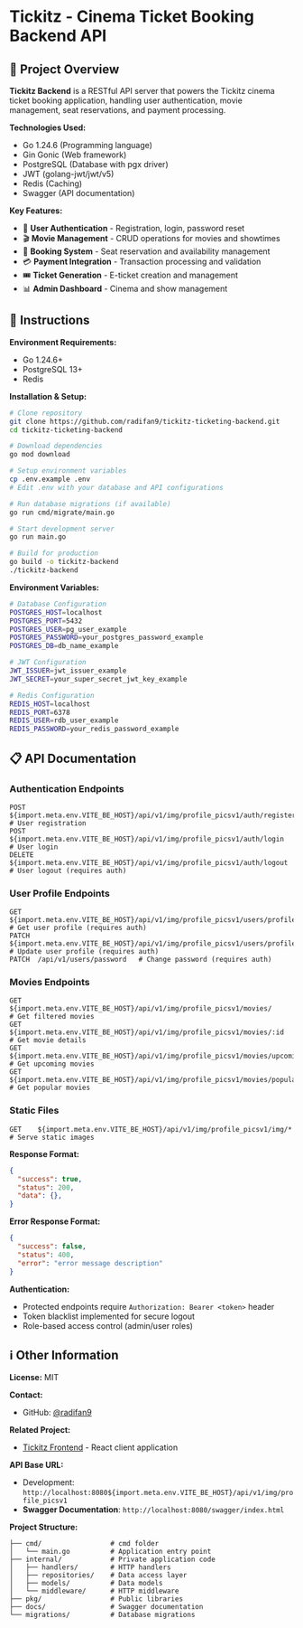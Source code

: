 # Tickitz - Cinema Ticket Booking Backend API

## 📖 Project Overview

**Tickitz Backend** is a RESTful API server that powers the Tickitz cinema ticket booking application, handling user authentication, movie management, seat reservations, and payment processing.

**Technologies Used:**
- Go 1.24.6 (Programming language)
- Gin Gonic (Web framework)
- PostgreSQL (Database with pgx driver)
- JWT (golang-jwt/jwt/v5)
- Redis (Caching)
- Swagger (API documentation)

**Key Features:**
- 🔐 **User Authentication** - Registration, login, password reset
- 🎬 **Movie Management** - CRUD operations for movies and showtimes
- 🎫 **Booking System** - Seat reservation and availability management
- 💳 **Payment Integration** - Transaction processing and validation
- 🎟️ **Ticket Generation** - E-ticket creation and management
- 📊 **Admin Dashboard** - Cinema and show management

## 🚀 Instructions

**Environment Requirements:**
- Go 1.24.6+
- PostgreSQL 13+
- Redis

**Installation & Setup:**
```bash
# Clone repository
git clone https://github.com/radifan9/tickitz-ticketing-backend.git
cd tickitz-ticketing-backend

# Download dependencies
go mod download

# Setup environment variables
cp .env.example .env
# Edit .env with your database and API configurations

# Run database migrations (if available)
go run cmd/migrate/main.go

# Start development server
go run main.go

# Build for production
go build -o tickitz-backend
./tickitz-backend
```

**Environment Variables:**
```bash
# Database Configuration
POSTGRES_HOST=localhost
POSTGRES_PORT=5432
POSTGRES_USER=pg_user_example
POSTGRES_PASSWORD=your_postgres_password_example
POSTGRES_DB=db_name_example

# JWT Configuration
JWT_ISSUER=jwt_issuer_example
JWT_SECRET=your_super_secret_jwt_key_example

# Redis Configuration
REDIS_HOST=localhost
REDIS_PORT=6378
REDIS_USER=rdb_user_example
REDIS_PASSWORD=your_redis_password_example
```

## 📋 API Documentation

### Authentication Endpoints
```http
POST   ${import.meta.env.VITE_BE_HOST}/api/v1/img/profile_picsv1/auth/register    # User registration
POST   ${import.meta.env.VITE_BE_HOST}/api/v1/img/profile_picsv1/auth/login       # User login
DELETE ${import.meta.env.VITE_BE_HOST}/api/v1/img/profile_picsv1/auth/logout      # User logout (requires auth)
```

### User Profile Endpoints
```http
GET    ${import.meta.env.VITE_BE_HOST}/api/v1/img/profile_picsv1/users/profile    # Get user profile (requires auth)
PATCH  ${import.meta.env.VITE_BE_HOST}/api/v1/img/profile_picsv1/users/profile    # Update user profile (requires auth)
PATCH  /api/v1/users/password   # Change password (requires auth)
```

### Movies Endpoints
```http
GET    ${import.meta.env.VITE_BE_HOST}/api/v1/img/profile_picsv1/movies/          # Get filtered movies
GET    ${import.meta.env.VITE_BE_HOST}/api/v1/img/profile_picsv1/movies/:id       # Get movie details
GET    ${import.meta.env.VITE_BE_HOST}/api/v1/img/profile_picsv1/movies/upcoming  # Get upcoming movies
GET    ${import.meta.env.VITE_BE_HOST}/api/v1/img/profile_picsv1/movies/popular   # Get popular movies
```


### Static Files
```http
GET    ${import.meta.env.VITE_BE_HOST}/api/v1/img/profile_picsv1/img/*            # Serve static images
```

**Response Format:**
```json
{
  "success": true,
  "status": 200,
  "data": {},
}
```

**Error Response Format:**
```json
{
  "success": false,
  "status": 400,
  "error": "error message description"
}
```

**Authentication:**
- Protected endpoints require `Authorization: Bearer <token>` header
- Token blacklist implemented for secure logout
- Role-based access control (admin/user roles)

## ℹ️ Other Information

**License:** MIT

**Contact:** 
- GitHub: [@radifan9](https://github.com/radifan9)

**Related Project:**
- [Tickitz Frontend](https://github.com/radifan9/tickitz-ticketing-react) - React client application

**API Base URL:** 
- Development: `http://localhost:8080${import.meta.env.VITE_BE_HOST}/api/v1/img/profile_picsv1`
- **Swagger Documentation**: `http://localhost:8080/swagger/index.html`

**Project Structure:**
```
├── cmd/                 # cmd folder
│   └── main.go          # Application entry point
├── internal/            # Private application code
│   ├── handlers/        # HTTP handlers
│   ├── repositories/    # Data access layer
│   ├── models/          # Data models
│   └── middleware/      # HTTP middleware
├── pkg/                 # Public libraries
├── docs/                # Swagger documentation
└── migrations/          # Database migrations

```